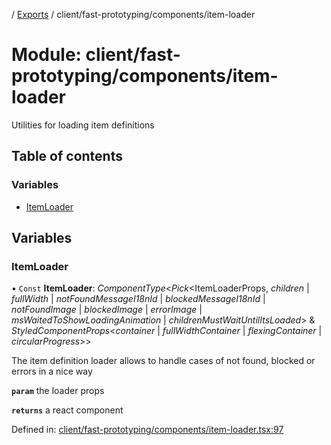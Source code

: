 [](../README.md) / [Exports](../modules.md) / client/fast-prototyping/components/item-loader

# Module: client/fast-prototyping/components/item-loader

Utilities for loading item definitions

## Table of contents

### Variables

- [ItemLoader](client_fast_prototyping_components_item_loader.md#itemloader)

## Variables

### ItemLoader

• `Const` **ItemLoader**: *ComponentType*<*Pick*<ItemLoaderProps, *children* \| *fullWidth* \| *notFoundMessageI18nId* \| *blockedMessageI18nId* \| *notFoundImage* \| *blockedImage* \| *errorImage* \| *msWaitedToShowLoadingAnimation* \| *childrenMustWaitUntilItsLoaded*\> & *StyledComponentProps*<*container* \| *fullWidthContainer* \| *flexingContainer* \| *circularProgress*\>\>

The item definition loader allows to handle cases of not found, blocked or errors in a nice way

**`param`** the loader props

**`returns`** a react component

Defined in: [client/fast-prototyping/components/item-loader.tsx:97](https://github.com/onzag/itemize/blob/0e9b128c/client/fast-prototyping/components/item-loader.tsx#L97)
